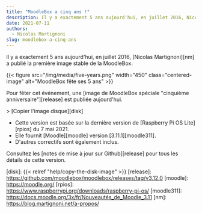 ```yaml
---
title: "MoodleBox a cinq ans !"
description: Il y a exactement 5 ans aujourd'hui, en juillet 2016, Nicolas Martignoni a publié la première image stable de la MoodleBox.
date: 2021-07-11
authors:
  - Nicolas Martignoni
slug: moodlebox-a-cinq-ans
---
```

Il y a exactement 5 ans aujourd'hui, en juillet 2016, [Nicolas Martignoni][nm] a publié la première image stable de la MoodleBox.

{{< figure src="/img/media/five-years.png" width="450" class="centered-image" alt="MoodleBox fête ses 5 ans" >}}

Pour fêter cet événement, une [image de MoodleBox spéciale "cinquième anniversaire"][release] est publiée aujourd'hui.

&gt; [Copier l'image disque][disk]

  - Cette version est basée sur la dernière version de [Raspberry Pi OS Lite][rpios] du 7 mai 2021.
  - Elle fournit [Moodle][moodle] version [3.11.1][moodle311].
  - D'autres correctifs sont également inclus.

Consultez les [notes de mise à jour sur Github][release] pour tous les détails de cette version.

 [disk]: {{< relref "help/copy-the-disk-image" >}}
 [release]: https://github.com/moodlebox/moodlebox/releases/tag/v3.12.0
 [moodle]: https://moodle.org/
 [rpios]: https://www.raspberrypi.org/downloads/raspberry-pi-os/
 [moodle311]: https://docs.moodle.org/3x/fr/Nouveautés_de_Moodle_3.11
 [nm]: https://blog.martignoni.net/a-propos/
